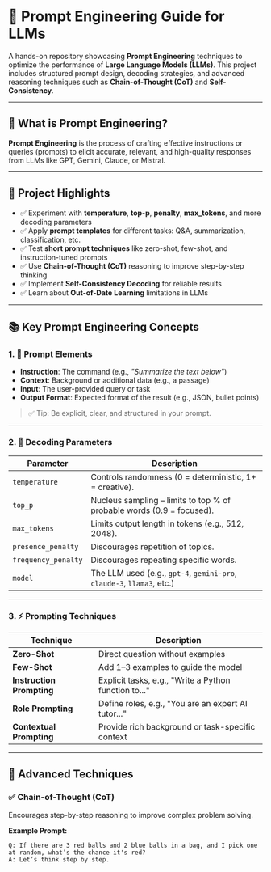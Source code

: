 # 🔧 Prompt Engineering Guide for LLMs

A hands-on repository showcasing **Prompt Engineering** techniques to optimize the performance of **Large Language Models (LLMs)**. This project includes structured prompt design, decoding strategies, and advanced reasoning techniques such as **Chain-of-Thought (CoT)** and **Self-Consistency**.

---

## 📌 What is Prompt Engineering?

**Prompt Engineering** is the process of crafting effective instructions or queries (prompts) to elicit accurate, relevant, and high-quality responses from LLMs like GPT, Gemini, Claude, or Mistral.

---

## 🚀 Project Highlights

- ✅ Experiment with **temperature**, **top-p**, **penalty**, **max_tokens**, and more decoding parameters  
- ✅ Apply **prompt templates** for different tasks: Q&A, summarization, classification, etc.  
- ✅ Test **short prompt techniques** like zero-shot, few-shot, and instruction-tuned prompts  
- ✅ Use **Chain-of-Thought (CoT)** reasoning to improve step-by-step thinking  
- ✅ Implement **Self-Consistency Decoding** for reliable results  
- ✅ Learn about **Out-of-Date Learning** limitations in LLMs

---

## 📚 Key Prompt Engineering Concepts

### 1. 📌 Prompt Elements
- **Instruction**: The command (e.g., *"Summarize the text below"*)
- **Context**: Background or additional data (e.g., a passage)
- **Input**: The user-provided query or task
- **Output Format**: Expected format of the result (e.g., JSON, bullet points)

> ✅ Tip: Be explicit, clear, and structured in your prompt.

---

### 2. 🧮 Decoding Parameters

| Parameter      | Description                                                                 |
|----------------|-----------------------------------------------------------------------------|
| `temperature`  | Controls randomness (0 = deterministic, 1+ = creative).                     |
| `top_p`        | Nucleus sampling – limits to top % of probable words (0.9 = focused).       |
| `max_tokens`   | Limits output length in tokens (e.g., 512, 2048).                           |
| `presence_penalty` | Discourages repetition of topics.                                       |
| `frequency_penalty`| Discourages repeating specific words.                                   |
| `model`        | The LLM used (e.g., `gpt-4`, `gemini-pro`, `claude-3`, `llama3`, etc.)      |

---

### 3. ⚡ Prompting Techniques

| Technique         | Description                                                                      |
|-------------------|----------------------------------------------------------------------------------|
| **Zero-Shot**      | Direct question without examples                                                |
| **Few-Shot**       | Add 1–3 examples to guide the model                                             |
| **Instruction Prompting** | Explicit tasks, e.g., "Write a Python function to..."                   |
| **Role Prompting** | Define roles, e.g., "You are an expert AI tutor..."                             |
| **Contextual Prompting** | Provide rich background or task-specific context                         |

---

## 🧠 Advanced Techniques

### ✅ Chain-of-Thought (CoT)
Encourages step-by-step reasoning to improve complex problem solving.

**Example Prompt:**
```text
Q: If there are 3 red balls and 2 blue balls in a bag, and I pick one at random, what’s the chance it's red?
A: Let’s think step by step.
